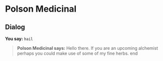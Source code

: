 # Polson Medicinal


## Dialog

**You say:** `hail`



>**Polson Medicinal says:** Hello there. If you are an upcoming alchemist perhaps you could make use of some of my fine herbs.
end
